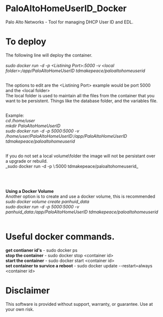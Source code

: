 # PaloAltoHomeUserID_Docker
Palo Alto Networks - Tool for managing DHCP User ID and EDL.

# To deploy
The following line will deploy the container. <br> <br>
_sudo docker run -d -p \<Listining Port\>:5000 -v \<local folder\>:/app/PaloAltoHomeUserID tdmakepeace/paloaltohomeuserid_<br><br>

The options to edit are the \<Listining Port\> example would be port 5000 and the \<local folder\> <br>
The local folder is used to maintain all the files from the container that you want to be persistent. 
Things like the database folder, and the variables file.<br><br>

Example: <br>
_cd /home/user_<br>
_mkdir PaloAltoHomeUserID_<br>
_sudo docker run -d -p 5000:5000 -v /home/user/PaloAltoHomeUserID:/app/PaloAltoHomeUserID tdmakepeace/paloaltohomeuserid_<br>

<br>
If you do not set a local volume\folder the image will not be persistant over a upgrade or rebuild.<br>
_sudo docker run -d -p \<Listining Port\>:5000 tdmakepeace/paloaltohomeuserid_<br><br>

<br><br>
**Using a Docker Volume** <br>
Another option is to create and use a docker volume, this is recommended<br>
_sudo docker volume create panhuid_data_<br>
_sudo docker run -d -p 5000:5000 -v panhuid_data:/app/PaloAltoHomeUserID tdmakepeace/paloaltohomeuserid_<br>
<br>

# Useful docker commands.

**get contianer id's**  - sudo docker ps<br>
**stop the container** - sudo docker stop \<container id\><br>
**start the container** - sudo docker start \<container id\><br>
**set container to survice a reboot** - sudo docker update --restart=always \<container id\><br>


# Disclaimer
This software is provided without support, warranty, or guarantee. Use at your own risk.

